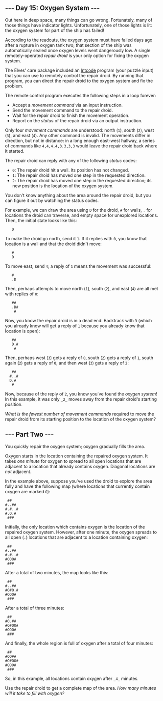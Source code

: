\--- Day 15: Oxygen System ---
------------------------------

Out here in deep space, many things can go wrong. Fortunately, many of those things have indicator lights. Unfortunately, one of those lights is lit: the oxygen system for part of the ship has failed!

According to the readouts, the oxygen system must have failed days ago after a rupture in oxygen tank two; that section of the ship was automatically sealed once oxygen levels went dangerously low. A single remotely-operated _repair droid_ is your only option for fixing the oxygen system.

The Elves' care package included an [Intcode](9) program (your puzzle input) that you can use to remotely control the repair droid. By running that program, you can direct the repair droid to the oxygen system and fix the problem.

The remote control program executes the following steps in a loop forever:

*   Accept a _movement command_ via an input instruction.
*   Send the movement command to the repair droid.
*   Wait for the repair droid to finish the movement operation.
*   Report on the _status_ of the repair droid via an output instruction.

Only four _movement commands_ are understood: north (`1`), south (`2`), west (`3`), and east (`4`). Any other command is invalid. The movements differ in direction, but not in distance: in a long enough east-west hallway, a series of commands like `4,4,4,4,3,3,3,3` would leave the repair droid back where it started.

The repair droid can reply with any of the following _status_ codes:

*   `0`: The repair droid hit a wall. Its position has not changed.
*   `1`: The repair droid has moved one step in the requested direction.
*   `2`: The repair droid has moved one step in the requested direction; its new position is the location of the oxygen system.

You don't know anything about the area around the repair droid, but you can figure it out by watching the status codes.

For example, we can draw the area using `D` for the droid, `#` for walls, `.` for locations the droid can traverse, and empty space for unexplored locations. Then, the initial state looks like this:

          
          
       D  
          
          
    

To make the droid go north, send it `1`. If it replies with `0`, you know that location is a wall and that the droid didn't move:

          
       #  
       D  
          
          
    

To move east, send `4`; a reply of `1` means the movement was successful:

          
       #  
       .D 
          
          
    

Then, perhaps attempts to move north (`1`), south (`2`), and east (`4`) are all met with replies of `0`:

          
       ## 
       .D#
        # 
          
    

Now, you know the repair droid is in a dead end. Backtrack with `3` (which you already know will get a reply of `1` because you already know that location is open):

          
       ## 
       D.#
        # 
          
    

Then, perhaps west (`3`) gets a reply of `0`, south (`2`) gets a reply of `1`, south again (`2`) gets a reply of `0`, and then west (`3`) gets a reply of `2`:

          
       ## 
      #..#
      D.# 
       #  
    

Now, because of the reply of `2`, you know you've found the _oxygen system_! In this example, it was only `_2_` moves away from the repair droid's starting position.

_What is the fewest number of movement commands_ required to move the repair droid from its starting position to the location of the oxygen system?


\--- Part Two ---
-----------------

You quickly repair the oxygen system; oxygen gradually fills the area.

Oxygen starts in the location containing the repaired oxygen system. It takes _one minute_ for oxygen to spread to all open locations that are adjacent to a location that already contains oxygen. Diagonal locations are _not_ adjacent.

In the example above, suppose you've used the droid to explore the area fully and have the following map (where locations that currently contain oxygen are marked `O`):

     ##   
    #..## 
    #.#..#
    #.O.# 
     ###  
    

Initially, the only location which contains oxygen is the location of the repaired oxygen system. However, after one minute, the oxygen spreads to all open (`.`) locations that are adjacent to a location containing oxygen:

     ##   
    #..## 
    #.#..#
    #OOO# 
     ###  
    

After a total of two minutes, the map looks like this:

     ##   
    #..## 
    #O#O.#
    #OOO# 
     ###  
    

After a total of three minutes:

     ##   
    #O.## 
    #O#OO#
    #OOO# 
     ###  
    

And finally, the whole region is full of oxygen after a total of four minutes:

     ##   
    #OO## 
    #O#OO#
    #OOO# 
     ###  
    

So, in this example, all locations contain oxygen after `_4_` minutes.

Use the repair droid to get a complete map of the area. _How many minutes will it take to fill with oxygen?_
